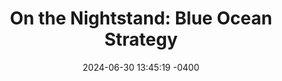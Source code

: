 ---
layout: post
title:  "On the Nightstand: Blue Ocean Strategy"
date:   2024-06-30 13:45:19 -0400
categories: jekyll update
---